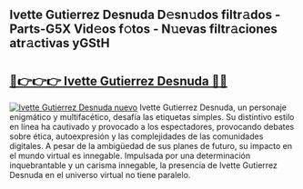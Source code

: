 ## Ivette Gutierrez Desnuda D𝚎sn𝚞dos filtr𝚊dos - Parts-G5X Vid𝚎os f𝚘tos - N𝚞evas filtr𝚊ciones atr𝚊ctivas yGStH

# <h2><a href="http://mb0nqr8.tromn.icu/?c=Ivette+Gutierrez+Desnuda">🔗👉👉👉 Ivette Gutierrez Desnuda 🔗🔗</a></h2>

[![Ivette Gutierrez Desnuda nuevo](https://i.imgur.com/pEAQMta.gif)](http://mb0nqr8.tromn.icu/?c=Ivette+Gutierrez+Desnuda)
Ivette Gutierrez Desnuda, un personaje enigmático y multifacético, desafía las etiquetas simples. Su distintivo estilo en línea ha cautivado y provocado a los espectadores, provocando debates sobre ética, autoexpresión y las complejidades de las comunidades digitales. A pesar de la ambigüedad de sus planes de futuro, su impacto en el mundo virtual es innegable. Impulsada por una determinación inquebrantable y un carisma innegable, la presencia de Ivette Gutierrez Desnuda en el universo virtual no tiene paralelo.
